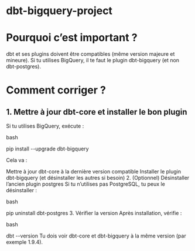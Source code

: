 # dbt-bigquery-project
# Pourquoi c’est important ?
dbt et ses plugins doivent être compatibles (même version majeure et mineure).
Si tu utilises BigQuery, il te faut le plugin dbt-bigquery (et non dbt-postgres).

# Comment corriger ?
## 1. Mettre à jour dbt-core et installer le bon plugin
Si tu utilises BigQuery, exécute :

bash

pip install --upgrade dbt-bigquery

Cela va :

Mettre à jour dbt-core à la dernière version compatible
Installer le plugin dbt-bigquery (et désinstaller les autres si besoin)
2. (Optionnel) Désinstaller l’ancien plugin postgres
Si tu n’utilises pas PostgreSQL, tu peux le désinstaller :

bash

pip uninstall dbt-postgres
3. Vérifier la version
Après installation, vérifie :

bash

dbt --version
Tu dois voir dbt-core et dbt-bigquery à la même version (par exemple 1.9.4).

